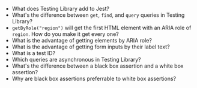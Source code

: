 * What does Testing Library add to Jest?
* What's the difference between `get`, `find`, and `query` queries in Testing Library?
* `getByRole("region")` will get the first HTML element with an ARIA role of `region`. How do you make it get every one?
* What is the advantage of getting elements by ARIA role?
* What is the advantage of getting form inputs by their label text?
* What is a test ID?
* Which queries are asynchronous in Testing Library?
* What's the difference between a black box assertion and a white box assertion?
* Why are black box assertions preferrable to white box assertions?

